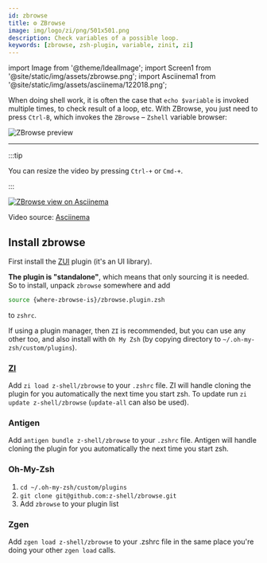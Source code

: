 ```yaml
---
id: zbrowse
title: ⚙️ ZBrowse
image: img/logo/zi/png/501x501.png
description: Check variables of a possible loop.
keywords: [zbrowse, zsh-plugin, variable, zinit, zi]
---
```


import Image from '@theme/IdealImage'; import Screen1 from '@site/static/img/assets/zbrowse.png'; import Asciinema1 from '@site/static/img/assets/asciinema/122018.png';

When doing shell work, it is often the case that `echo $variable` is invoked multiple times, to check result of a loop, etc. With ZBrowse, you just need to press `Ctrl-B`, which invokes the `ZBrowse` – `Zshell` variable browser:

<Image className="ScreenView" img={Screen1} alt="ZBrowse preview" />

---

:::tip

You can resize the video by pressing `Ctrl-+` or `Cmd-+`.

:::

<a href="https://asciinema.org/a/122018">
<Image className="ScreenView" img={Asciinema1} alt="ZBrowse view on Asciinema" />
</a>

Video source: [Asciinema](https://asciinema.org/a/122018)

## Install zbrowse

First install the [ZUI](https://github.com/z-shell/zui) plugin (it's an UI library).

**The plugin is "standalone"**, which means that only sourcing it is needed. So to install, unpack `zbrowse` somewhere and add

```zsh
source {where-zbrowse-is}/zbrowse.plugin.zsh
```

to `zshrc`.

If using a plugin manager, then `ZI` is recommended, but you can use any other too, and also install with `Oh My Zsh` (by copying directory to `~/.oh-my-zsh/custom/plugins`).

### [ZI](https://github.com/z-shell/zi)

Add `zi load z-shell/zbrowse` to your `.zshrc` file. ZI will handle cloning the plugin for you automatically the next time you start zsh. To update run `zi update z-shell/zbrowse` (`update-all` can also be used).

### Antigen

Add `antigen bundle z-shell/zbrowse` to your `.zshrc` file. Antigen will handle cloning the plugin for you automatically the next time you start zsh.

### Oh-My-Zsh

1. `cd ~/.oh-my-zsh/custom/plugins`
2. `git clone git@github.com:z-shell/zbrowse.git`
3. Add `zbrowse` to your plugin list

### Zgen

Add `zgen load z-shell/zbrowse` to your .zshrc file in the same place you're doing your other `zgen load` calls.
